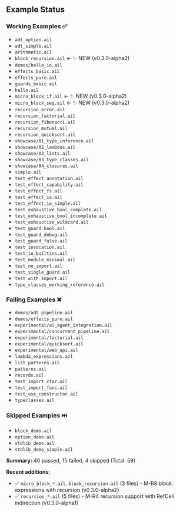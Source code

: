 ## Example Status

### Working Examples ✅
- `adt_option.ail`
- `adt_simple.ail`
- `arithmetic.ail`
- `block_recursion.ail` ← ✨ NEW (v0.3.0-alpha2)
- `demos/hello_io.ail`
- `effects_basic.ail`
- `effects_pure.ail`
- `guards_basic.ail`
- `hello.ail`
- `micro_block_if.ail` ← ✨ NEW (v0.3.0-alpha2)
- `micro_block_seq.ail` ← ✨ NEW (v0.3.0-alpha2)
- `recursion_error.ail`
- `recursion_factorial.ail`
- `recursion_fibonacci.ail`
- `recursion_mutual.ail`
- `recursion_quicksort.ail`
- `showcase/01_type_inference.ail`
- `showcase/02_lambdas.ail`
- `showcase/03_lists.ail`
- `showcase/03_type_classes.ail`
- `showcase/04_closures.ail`
- `simple.ail`
- `test_effect_annotation.ail`
- `test_effect_capability.ail`
- `test_effect_fs.ail`
- `test_effect_io.ail`
- `test_effect_io_simple.ail`
- `test_exhaustive_bool_complete.ail`
- `test_exhaustive_bool_incomplete.ail`
- `test_exhaustive_wildcard.ail`
- `test_guard_bool.ail`
- `test_guard_debug.ail`
- `test_guard_false.ail`
- `test_invocation.ail`
- `test_io_builtins.ail`
- `test_module_minimal.ail`
- `test_no_import.ail`
- `test_single_guard.ail`
- `test_with_import.ail`
- `type_classes_working_reference.ail`

### Failing Examples ❌
- `demos/adt_pipeline.ail`
- `demos/effects_pure.ail`
- `experimental/ai_agent_integration.ail`
- `experimental/concurrent_pipeline.ail`
- `experimental/factorial.ail`
- `experimental/quicksort.ail`
- `experimental/web_api.ail`
- `lambda_expressions.ail`
- `list_patterns.ail`
- `patterns.ail`
- `records.ail`
- `test_import_ctor.ail`
- `test_import_func.ail`
- `test_use_constructor.ail`
- `typeclasses.ail`

### Skipped Examples ⏭️
- `block_demo.ail`
- `option_demo.ail`
- `stdlib_demo.ail`
- `stdlib_demo_simple.ail`

**Summary:** 40 passed, 15 failed, 4 skipped (Total: 59)

**Recent additions:**
- ✅ `micro_block_*.ail`, `block_recursion.ail` (3 files) - M-R8 block expressions with recursion (v0.3.0-alpha2)
- ✅ `recursion_*.ail` (5 files) - M-R4 recursion support with RefCell indirection (v0.3.0-alpha1)
